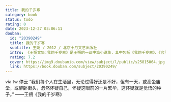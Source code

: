 ```yaml
---
title: 我的千岁寒
category: book
status: todo
rating: 0
date: 2023-12-27 03:06:11
douban:
  id: "20390249"
  title: 我的千岁寒
  subtitle: 王朔 / 2012 / 北京十月文艺出版社
  intro: 《王朔文集:我的千岁寒》是王朔的一部中篇小说集，其中包括《我的千岁寒》、《宫里的日子》、《能断金刚般若波罗蜜多经》及《妄想照进现实》等四篇小说。
  rating: 7.2
  cover: https://img9.doubanio.com/view/subject/l/public/s25815064.jpg
  link: https://book.douban.com/subject/20390249/
---
```


via tw 停云 “我们每个人在生活里，无论过得好还是不好，但有一天，或高坐庙堂，或醉卧街头，忽然怀疑自己，怀疑这眼前的一片繁华，这怀疑就是觉悟的种子。”  ——王朔《我的千岁寒》
